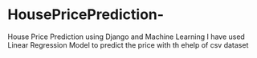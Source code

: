 # HousePricePrediction-
House Price Prediction using Django and Machine Learning
I have used Linear Regression Model to predict the price with th ehelp of csv dataset
